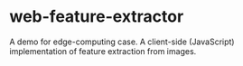 # web-feature-extractor
A demo for edge-computing case. A client-side (JavaScript) implementation of feature extraction from images.
